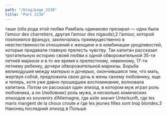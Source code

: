 ```yaml
---
path: "/blog/page_2238"
title: "Part 2238"
---
```


таше (оба рода этой любви Рамбаль одинаково презирал — одна была l’amour des charretiers, другая l’amour des nigauds);2 l’amour, которой поклонялся француз, заключалась преимущественно в неестественности отношений к женщине и в комбинации уродливостей, которые придавали главную прелесть чувству.
Так капитан рассказал трогательную историю своей любви к одной обворожительной 35-ти летней маркизе и в то же время к прелестному, невинному, 17-ти летнему ребенку, дочери обворожительной маркизы. Борьба великодушия между матерью и дочерью, окончившаяся тем, что мать, жертвуя собой, предложила свою дочь в жены своему любовнику, еще и теперь, хотя уже давно прошедшее воспоминание, волновала капитана. Потом он рассказал один эпизод, в котором муж играл роль любовника, а он (любовник) роль мужа, и несколько комических эпизодов из souvenirs d’Allemagne, где asile значит Unterkunft, где les maris mangent de la choux croute и где les jeunes filles sont trop blondes.3
Наконец последний эпизод в Польше
